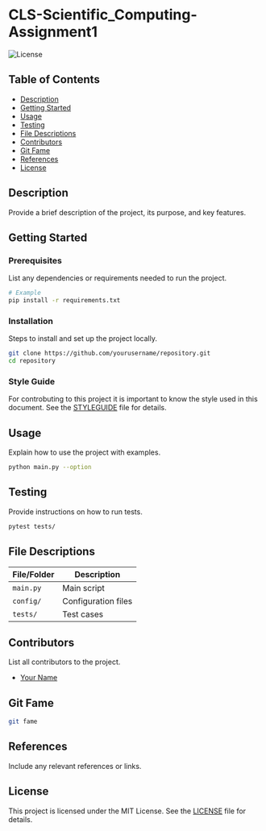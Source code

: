 # CLS-Scientific_Computing-Assignment1

![License](https://img.shields.io/badge/license-MIT-blue.svg)

## Table of Contents

- [Description](#description)
- [Getting Started](#getting-started)
- [Usage](#usage)
- [Testing](#testing)
- [File Descriptions](#file-descriptions)
- [Contributors](#contributors)
- [Git Fame](#git-fame)
- [References](#references)
- [License](#license)

## Description

Provide a brief description of the project, its purpose, and key features.

## Getting Started

### Prerequisites

List any dependencies or requirements needed to run the project.

```bash
# Example
pip install -r requirements.txt
```

### Installation

Steps to install and set up the project locally.

```bash
git clone https://github.com/yourusername/repository.git
cd repository
```

### Style Guide

For controbuting to this project it is important to know the style used in this document.
See the [STYLEGUIDE](STYLEGUIDE) file for details.

## Usage

Explain how to use the project with examples.

```bash
python main.py --option
```

## Testing

Provide instructions on how to run tests.

```bash
pytest tests/
```

## File Descriptions

| File/Folder | Description |
|------------|-------------|
| `main.py` | Main script |
| `config/` | Configuration files |
| `tests/` | Test cases |

## Contributors

List all contributors to the project.

- [Your Name](https://github.com/yourusername)

## Git Fame

```bash
git fame
```

## References

Include any relevant references or links.

## License

This project is licensed under the MIT License. See the [LICENSE](LICENSE) file for details.
